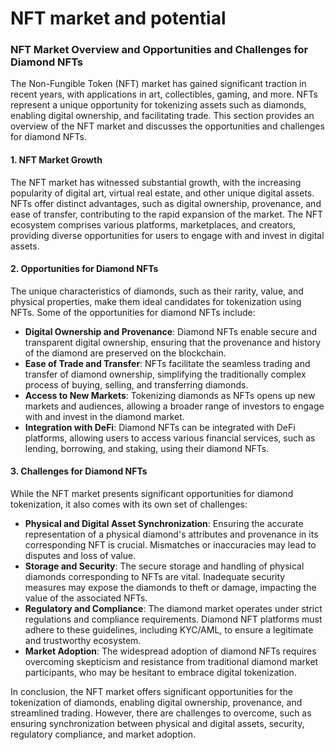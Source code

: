 # NFT market and potential

### NFT Market Overview and Opportunities and Challenges for Diamond NFTs

The Non-Fungible Token (NFT) market has gained significant traction in recent years, with applications in art, collectibles, gaming, and more. NFTs represent a unique opportunity for tokenizing assets such as diamonds, enabling digital ownership, and facilitating trade. This section provides an overview of the NFT market and discusses the opportunities and challenges for diamond NFTs.

#### 1. NFT Market Growth

The NFT market has witnessed substantial growth, with the increasing popularity of digital art, virtual real estate, and other unique digital assets. NFTs offer distinct advantages, such as digital ownership, provenance, and ease of transfer, contributing to the rapid expansion of the market. The NFT ecosystem comprises various platforms, marketplaces, and creators, providing diverse opportunities for users to engage with and invest in digital assets.

#### 2. Opportunities for Diamond NFTs

The unique characteristics of diamonds, such as their rarity, value, and physical properties, make them ideal candidates for tokenization using NFTs. Some of the opportunities for diamond NFTs include:

* **Digital Ownership and Provenance**: Diamond NFTs enable secure and transparent digital ownership, ensuring that the provenance and history of the diamond are preserved on the blockchain.
* **Ease of Trade and Transfer**: NFTs facilitate the seamless trading and transfer of diamond ownership, simplifying the traditionally complex process of buying, selling, and transferring diamonds.
* **Access to New Markets**: Tokenizing diamonds as NFTs opens up new markets and audiences, allowing a broader range of investors to engage with and invest in the diamond market.
* **Integration with DeFi**: Diamond NFTs can be integrated with DeFi platforms, allowing users to access various financial services, such as lending, borrowing, and staking, using their diamond NFTs.

#### 3. Challenges for Diamond NFTs

While the NFT market presents significant opportunities for diamond tokenization, it also comes with its own set of challenges:

* **Physical and Digital Asset Synchronization**: Ensuring the accurate representation of a physical diamond's attributes and provenance in its corresponding NFT is crucial. Mismatches or inaccuracies may lead to disputes and loss of value.
* **Storage and Security**: The secure storage and handling of physical diamonds corresponding to NFTs are vital. Inadequate security measures may expose the diamonds to theft or damage, impacting the value of the associated NFTs.
* **Regulatory and Compliance**: The diamond market operates under strict regulations and compliance requirements. Diamond NFT platforms must adhere to these guidelines, including KYC/AML, to ensure a legitimate and trustworthy ecosystem.
* **Market Adoption**: The widespread adoption of diamond NFTs requires overcoming skepticism and resistance from traditional diamond market participants, who may be hesitant to embrace digital tokenization.

In conclusion, the NFT market offers significant opportunities for the tokenization of diamonds, enabling digital ownership, provenance, and streamlined trading. However, there are challenges to overcome, such as ensuring synchronization between physical and digital assets, security, regulatory compliance, and market adoption.
